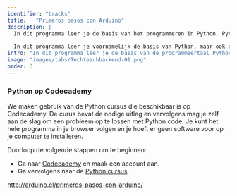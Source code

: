```yaml
---
identifier: "tracks"
title:	 "Primeros pasos con Arduino"
description: |
  In dit programma leer je de basis van het programmeren in Python. Python is een toegangkelijke programmeertaal met veel verschillende toepassingen. Je kunt Python bijvoorbeeld gebruiken om een website te bouwen zoals bijvoorbeeld een webshop. Maar Python is ook erg geschikt voor het programmeren van Internet of Things (IOT) apparaten of het aansturen van hardware.
                        
  In dit programma leer je voornamelijk de basis van Python, maar ook een goede basis voor het leren van een andere programmeertaal want de concepten die aan bod komen zijn te gebruiken in veel andere programmeertalen.
intro: "In dit programma leer je de basis van de programmeertaal Python. Python is een goede taal om te leren omdat het toegangkelijk maar tevens veelgebruikt wordt in de IT wereld. Tevens geeft Python je een goede basis om een andere programmeertaal te leren."
image: "images/tabs/Techteachbackend-01.png"
order: 3
---
```


### Python op Codecademy

We maken gebruik van de Python cursus die beschikbaar is op Codecademy. De curus bevat de nodige uitleg en vervolgens mag je zelf aan de slag om een probleem op te lossen met Python code. Je kunt het hele programma in je browser volgen en je hoeft er geen software voor op je computer te installeren.

Doorloop de volgende stappen om te beginnen:

* Ga naar [Codecademy](https://www.codecademy.com/) en maak een account aan.
* Ga vervolgens naar de [Python cursus](https://www.codecademy.com/learn/learn-python)

http://arduino.cl/primeros-pasos-con-arduino/
